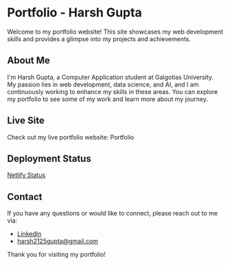 <h1>Portfolio - Harsh Gupta</h1>
<p>Welcome to my portfolio website! This site showcases my web development skills and provides a glimpse into my projects and achievements.</p>
<section>
<h2>About Me</h2>
<p>I'm Harsh Gupta, a Computer Application student at Galgotias University. My passion lies in web development, data science, and AI, and I am continuously working to enhance my skills in these areas. You can explore my portfolio to see some of my work and learn more about my journey.</p>
</section>
<section>
<h2>Live Site</h2>
<p>Check out my live portfolio website: <link src="https://itsharshportfolio.netlify.app/">Portfolio</link></p>
</section>
<section>
<h2>Deployment Status</h2>
<p><a href="Netlify Status">Netlify Status</a></p>
</section>
<section>
<h2>Contact</h2>
<p>If you have any questions or would like to connect, please reach out to me via:</p>
<ul>
<li><a href="https://www.linkedin.com/in/guptaharsh000/">LinkedIn</a></li>
<li><a href="mailto:harsh2125gupta@gmail.com">harsh2125gupta@gmail.com</a></li>
</ul>
</section>
<footer>
<p>Thank you for visiting my portfolio!</p>
</footer>
